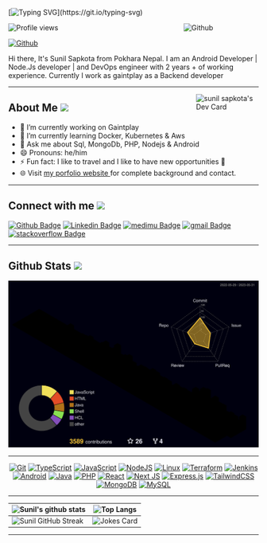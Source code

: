 <!-- <h1> Hello Fellow < Developers/ >! <img src = "https://raw.githubusercontent.com/MartinHeinz/MartinHeinz/master/wave.gif" width = 30px> </h1>
<p align='center'>
</p> -->

[![Typing SVG](https://readme-typing-svg.herokuapp.com/?size=32&duration=3000&color=f06667&lines=Welcome+to+my+Github;)](https://git.io/typing-svg)

![Profile views](https://gpvc.arturio.dev/sunil-9)
<img style="margin-bottom:5px" width="30%" align="right" alt="Github" src="https://raw.githubusercontent.com/onimur/.github/master/.resources/git-header.svg" />


[![Github](https://img.shields.io/github/followers/sunil-9?label=Follow&style=social)](https://github.com/sunil-9)

<div size='25px'> Hi there, It's Sunil Sapkota from Pokhara Nepal. I am an Android Developer | Node.Js developer | and DevOps engineer with 2 years + of working experience. Currently I work as gaintplay as a Backend developer
</div>

---

<a href="https://app.daily.dev/sunil-9"><img src="https://api.daily.dev/devcards/426421ecec8c4819927d5698b72edced.png?r=ch7" width="25%" align="right" alt="sunil sapkota's Dev Card"/></a>

<h2> About Me <img src = "https://media0.giphy.com/media/KDDpcKigbfFpnejZs6/giphy.gif?cid=ecf05e47oy6f4zjs8g1qoiystc56cu7r9tb8a1fe76e05oty&rid=giphy.gif" width = 100px></h2>

- 🔭 I’m currently working on Gaintplay
- 🌱 I’m currently learning Docker, Kubernetes & Aws
- 💬 Ask me about Sql, MongoDb, PHP, Nodejs & Android
- 😄 Pronouns: he/him
- ⚡ Fun fact: I like to travel and I like to have new opportunities 🛫
- 🌐 Visit <a href="https://sapkotasunil.com.np">my porfolio website </a> for complete background and contact.

<!--  <h2> Skills <img src = "https://media2.giphy.com/media/QssGEmpkyEOhBCb7e1/giphy.gif?cid=ecf05e47a0n3gi1bfqntqmob8g9aid1oyj2wr3ds3mg700bl&rid=giphy.gif" width = 32px> </h2>
  <a href= https://github.com/sunil-9?tab=repositories&q=&type=&language=shell&sort= > <img width ='32px' src ='https://raw.githubusercontent.com/rahulbanerjee26/githubAboutMeGenerator/main/icons/linux.svg'> </a>
   <a href= https://github.com/sunil-9?tab=repositories&q=&type=&language=javascript&sort= > <img width ='32px' src ='https://raw.githubusercontent.com/rahulbanerjee26/githubAboutMeGenerator/main/icons/javascript.svg'> </a>
  <a href= https://github.com/sunil-9?tab=repositories&q=&type=&language=typescript&sort= > <img width ='32px' src ='https://raw.githubusercontent.com/rahulbanerjee26/githubAboutMeGenerator/main/icons/typescript.svg'> </a>
  <a href= https://github.com/sunil-9?tab=repositories&q=&type=&language=javascript&sort= > <img width ='32px' src ='https://raw.githubusercontent.com/rahulbanerjee26/githubAboutMeGenerator/main/icons/nodejs.svg'> </a>
   <a href= https://github.com/sunil-9?tab=repositories&q=&type=&language=javascript&sort= > <img width ='32px' src ='https://raw.githubusercontent.com/rahulbanerjee26/githubAboutMeGenerator/main/icons/reactjs.svg'> </a>
  <a href= https://github.com/sunil-9?tab=repositories&q=&type=&language=java&sort= > <img width ='32px' src ='https://raw.githubusercontent.com/rahulbanerjee26/githubAboutMeGenerator/main/icons/java.svg'> </a>
  <a href= https://github.com/sunil-9?tab=repositories&q=&type=&language=android&sort= > <img width ='32px' src ='https://raw.githubusercontent.com/rahulbanerjee26/githubAboutMeGenerator/main/icons/android.svg'> </a>
  <a href= https://github.com/sunil-9?tab=repositories&q=&type=&language=hcl&sort= > <img width ='32px' src ='/assets/hcl.jpg'> </a>
  <a href= https://github.com/sunil-9?tab=repositories&q=&type=&language=php&sort= > <img width ='32px' src ='https://raw.githubusercontent.com/rahulbanerjee26/githubAboutMeGenerator/main/icons/php.svg'> </a>
  <a href= https://github.com/sunil-9?tab=repositories&q=&type=&language=shell&sort= > <img width ='32px' src ='/assets/sh.png'> </a>
  <a href= https://github.com/sunil-9?tab=repositories&q=&type=&language=css&sort= > <img width ='32px' src ='https://raw.githubusercontent.com/rahulbanerjee26/githubAboutMeGenerator/main/icons/css.svg'> </a>
  <a href= https://github.com/sunil-9?tab=repositories&q=&type=&language=html&sort= > <img width ='32px' src ='https://raw.githubusercontent.com/rahulbanerjee26/githubAboutMeGenerator/main/icons/html.svg'> </a>
 -->



---

<h2> Connect with me <img src='https://raw.githubusercontent.com/ShahriarShafin/ShahriarShafin/main/Assets/handshake.gif' width="100px"></h2>

[![Github Badge](https://img.shields.io/badge/-sunil-000?style=flat-square&logo=Github&logoColor=white&link=https://github.com/sunil-9)](https://github.com/sunil-9) [![Linkedin Badge](https://img.shields.io/badge/-sunil-blue?style=flat-square&logo=Linkedin&logoColor=white&link=https://www.linkedin.com/in/sunil-sapkota-9a7b6b1b6/)](https://www.linkedin.com/in/sunilsapkota09/) [![medimu Badge](https://img.shields.io/badge/-Medium-black?style=flat-square&logo=medium&logoColor=white&link=https://www.linkedin.com/in/sunil-sapkota-9a7b6b1b6/)](https://sunil-9.medium.com/) [![gmail Badge](https://img.shields.io/badge/-Gmail-red?style=flat-square&logo=Gmail&logoColor=white)](mailto:sunilsapkota9@gmail.com) [![stackoverflow Badge](https://img.shields.io/badge/-StackOverflow-black?style=flat-square&logo=stackoverflow&logoColor=orange)](https://stackoverflow.com/users/8008979/sunil-sapkota)

---

<h2> Github Stats <img src = "https://media.giphy.com/media/du3J3cXyzhj75IOgvA/giphy.gif" width = 32px> </h2>

<div align="center">

![Sunil's GitHub Activity Graph](/profile-3d-contrib/profile-night-rainbow.svg)

 ---
 
 [![Git](https://img.shields.io/badge/git-%23F05033.svg?style=for-the-badge&logo=git&logoColor=white "Git logo")](https://github.com/sunil-9?tab=repositories&language=shell)
[![TypeScript](https://img.shields.io/badge/typescript-%23007ACC.svg?style=for-the-badge&logo=typescript&logoColor=white "TypeScript logo")](https://github.com/sunil-9?tab=repositories&language=typescript)
[![JavaScript](https://img.shields.io/badge/javascript-%23323330.svg?style=for-the-badge&logo=javascript&logoColor=%23F7DF1E "JavaScript logo")](https://github.com/sunil-9?tab=repositories&language=javascript)
[![NodeJS](https://img.shields.io/badge/node.js-6DA55F?style=for-the-badge&logo=node.js&logoColor=white "Node.js logo")](https://github.com/sunil-9?tab=repositories&language=nodejs)
[![Linux](https://img.shields.io/badge/linux-ffd81b.svg?style=for-the-badge&logo=linux&logoColor=000000 "Linux logo")](https://github.com/sunil-9?tab=repositories&language=linux)
[![Terraform](https://img.shields.io/badge/terraform-%23623CE4.svg?style=for-the-badge&logo=terraform&logoColor=white "Terraform logo")](https://github.com/sunil-9?tab=repositories&language=terraform)
[![Jenkins](https://img.shields.io/badge/jenkins-%23D24939.svg?style=for-the-badge&logo=jenkins&logoColor=white "Jenkins logo")](https://github.com/sunil-9?tab=repositories&language=jenkins)
[![Android](https://img.shields.io/badge/android-gray.svg?style=for-the-badge&logo=android&logoColor=3ddc84 "Android logo")](https://github.com/sunil-9?tab=repositories&language=android)
[![Java](https://img.shields.io/badge/java-%23ED8B00.svg?style=for-the-badge&logo=java&logoColor=white "Java logo")](https://github.com/sunil-9?tab=repositories&language=java)
[![PHP](https://img.shields.io/badge/php-%23777BB4.svg?style=for-the-badge&logo=php&logoColor=white "PHP logo")](https://github.com/sunil-9?tab=repositories&language=php)
[![React](https://img.shields.io/badge/react-%2320232a.svg?style=for-the-badge&logo=react&logoColor=%2361DAFB "React logo")](https://github.com/sunil-9?tab=repositories&language=react)
[![Next JS](https://img.shields.io/badge/Next-black?style=for-the-badge&logo=next.js&logoColor=white "Next.js logo")](https://github.com/sunil-9?tab=repositories&language=nextjs)
[![Express.js](https://img.shields.io/badge/express.js-%23404d59.svg?style=for-the-badge&logo=express&logoColor=%2361DAFB "Express.js logo")](https://github.com/sunil-9?tab=repositories&language=express)
[![TailwindCSS](https://img.shields.io/badge/tailwindcss-%2338B2AC.svg?style=for-the-badge&logo=tailwind-css&logoColor=white "Tailwind CSS logo")](https://github.com/sunil-9?tab=repositories&language=tailwindcss)
[![MongoDB](https://img.shields.io/badge/MongoDB-%234ea94b.svg?style=for-the-badge&logo=mongodb&logoColor=white "MongoDB logo")](https://github.com/sunil-9?tab=repositories&language=mongodb)
[![MySQL](https://img.shields.io/badge/mysql-%2300f.svg?style=for-the-badge&logo=mysql&logoColor=white "MySQL logo")](https://github.com/sunil-9?tab=repositories&language=mysql)

</div>

---

| ![Sunil's github stats](https://github-readme-stats.vercel.app/api?username=sunil-9&show_icons=true&theme=radical&count_private=true) |          ![Top Langs](https://github-readme-stats.vercel.app/api/top-langs/?username=sunil-9&theme=radical&count_private=true&hide=html,css)                                                                                                     |
| ------------------------------------------------------------------------------------------------------------------ | --------------------------------------------------------------------------------------------------------------------------------------------------------------------------------------------------------------- |
|    ![Sunil GitHub Streak](https://github-readme-streak-stats.herokuapp.com/?user=sunil-9&theme=radical)            | ![Jokes Card](https://readme-jokes.vercel.app/api?theme=radical) |

---

<!-- ![GitHub Sunil](https://raw.githubusercontent.com/wangningkai/wangningkai/master/assets/dino.gif) -->
